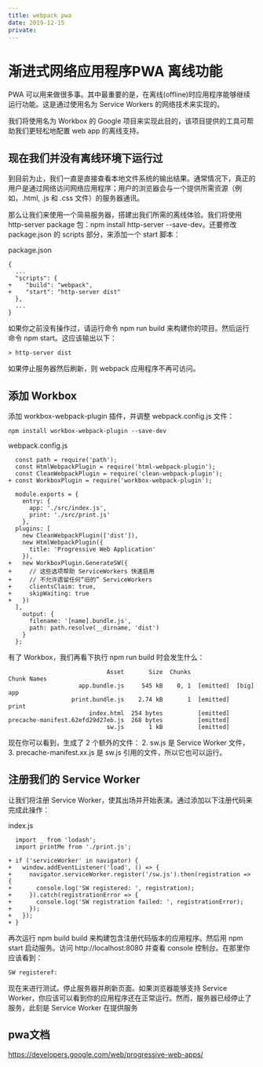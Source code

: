 ```yaml
---
title: webpack pwa
date: 2019-12-15
private: 
---
```

# 渐进式网络应用程序PWA 离线功能
PWA 可以用来做很多事。其中最重要的是，在离线(offline)时应用程序能够继续运行功能。这是通过使用名为 Service Workers 的网络技术来实现的。

我们将使用名为 Workbox 的 Google 项目来实现此目的，该项目提供的工具可帮助我们更轻松地配置 web app 的离线支持。

## 现在我们并没有离线环境下运行过
到目前为止，我们一直是直接查看本地文件系统的输出结果。通常情况下，真正的用户是通过网络访问网络应用程序；用户的浏览器会与一个提供所需资源（例如，.html, .js 和 .css 文件）的服务器通讯。

那么让我们来使用一个简易服务器，搭建出我们所需的离线体验。我们将使用 http-server package 包：npm install http-server --save-dev。还要修改 package.json 的 scripts 部分，来添加一个 start 脚本：

package.json

    {
      ...
      "scripts": {
    +    "build": "webpack",
    +    "start": "http-server dist"
      },
      ...
    }

如果你之前没有操作过，请运行命令 npm run build 来构建你的项目。然后运行命令 npm start。这应该输出以下：

    > http-server dist

如果停止服务器然后刷新，则 webpack 应用程序不再可访问。

## 添加 Workbox
添加 workbox-webpack-plugin 插件，并调整 webpack.config.js 文件：

    npm install workbox-webpack-plugin --save-dev

webpack.config.js

      const path = require('path');
      const HtmlWebpackPlugin = require('html-webpack-plugin');
      const CleanWebpackPlugin = require('clean-webpack-plugin');
    + const WorkboxPlugin = require('workbox-webpack-plugin');

      module.exports = {
        entry: {
          app: './src/index.js',
          print: './src/print.js'
        },
      plugins: [
        new CleanWebpackPlugin(['dist']),
        new HtmlWebpackPlugin({
          title: 'Progressive Web Application'
        }),
    +   new WorkboxPlugin.GenerateSW({
    +     // 这些选项帮助 ServiceWorkers 快速启用
    +     // 不允许遗留任何“旧的” ServiceWorkers
    +     clientsClaim: true,
    +     skipWaiting: true
    +   })
      ],
        output: {
          filename: '[name].bundle.js',
          path: path.resolve(__dirname, 'dist')
        }
      };

有了 Workbox，我们再看下执行 npm run build 时会发生什么：

                                Asset       Size  Chunks                    Chunk Names
                        app.bundle.js     545 kB    0, 1  [emitted]  [big]  app
                      print.bundle.js    2.74 kB       1  [emitted]         print
                           index.html  254 bytes          [emitted]
    precache-manifest.62efd29d27eb.js  268 bytes          [emitted]
                                sw.js       1 kB          [emitted]

现在你可以看到，生成了 2 个额外的文件：
2. sw.js 是 Service Worker 文件，
3. precache-manifest.xx.js 是 sw.js 引用的文件，所以它也可以运行。

## 注册我们的 Service Worker
让我们将注册 Service Worker，使其出场并开始表演。通过添加以下注册代码来完成此操作：

index.js

      import _ from 'lodash';
      import printMe from './print.js';

    + if ('serviceWorker' in navigator) {
    +   window.addEventListener('load', () => {
    +     navigator.serviceWorker.register('/sw.js').then(registration => {
    +       console.log('SW registered: ', registration);
    +     }).catch(registrationError => {
    +       console.log('SW registration failed: ', registrationError);
    +     });
    +   });
    + }

再次运行 npm build build 来构建包含注册代码版本的应用程序。然后用 npm start 启动服务。访问 http://localhost:8080 并查看 console 控制台。在那里你应该看到：

    SW registeref:

现在来进行测试。停止服务器并刷新页面。如果浏览器能够支持 Service Worker，你应该可以看到你的应用程序还在正常运行。然而，服务器已经停止了服务，此刻是 Service Worker 在提供服务

## pwa文档
https://developers.google.com/web/progressive-web-apps/